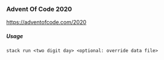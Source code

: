 ### Advent Of Code 2020

https://adventofcode.com/2020

##### Usage

`stack run <two digit day> <optional: override data file>`

```

```
